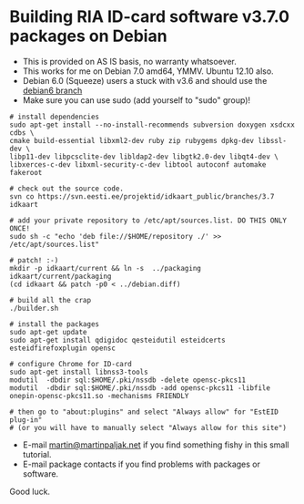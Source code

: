 Building RIA ID-card software v3.7.0 packages on Debian
=======================================================

*  This is provided on AS IS basis, no warranty whatsoever.
*  This works for me on Debian 7.0 amd64, YMMV. Ubuntu 12.10 also.
*  Debian 6.0 (Squeeze) users a stuck with v3.6 and should use the [debian6 branch](https://github.com/martinpaljak/ria-debian-build/tree/debian6)
*  Make sure you can use sudo (add yourself to "sudo" group)!

```
# install dependencies
sudo apt-get install --no-install-recommends subversion doxygen xsdcxx cdbs \
cmake build-essential libxml2-dev ruby zip rubygems dpkg-dev libssl-dev \
libp11-dev libpcsclite-dev libldap2-dev libgtk2.0-dev libqt4-dev \
libxerces-c-dev libxml-security-c-dev libtool autoconf automake fakeroot

# check out the source code.
svn co https://svn.eesti.ee/projektid/idkaart_public/branches/3.7 idkaart

# add your private repository to /etc/apt/sources.list. DO THIS ONLY ONCE!
sudo sh -c "echo 'deb file://$HOME/repository ./' >> /etc/apt/sources.list"

# patch! :-)
mkdir -p idkaart/current && ln -s  ../packaging idkaart/current/packaging
(cd idkaart && patch -p0 < ../debian.diff)

# build all the crap
./builder.sh

# install the packages
sudo apt-get update
sudo apt-get install qdigidoc qesteidutil esteidcerts esteidfirefoxplugin opensc

# configure Chrome for ID-card
sudo apt-get install libnss3-tools
modutil  -dbdir sql:$HOME/.pki/nssdb -delete opensc-pkcs11
modutil  -dbdir sql:$HOME/.pki/nssdb -add opensc-pkcs11 -libfile onepin-opensc-pkcs11.so -mechanisms FRIENDLY

# then go to "about:plugins" and select "Always allow" for "EstEID plug-in" 
# (or you will have to manually select "Always allow for this site")

```

*  E-mail martin@martinpaljak.net if you find something fishy in this small
tutorial.
*  E-mail package contacts if you find problems with packages or software.

Good luck.
